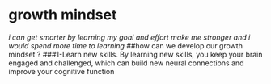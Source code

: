 # growth mindset  
*i can get smarter by learning my goal and effort make me stronger and i would spend more time to learning*
##how can we develop our growth mindset ?
###1-Learn new skills. By learning new skills, you keep your brain engaged and challenged, which can build new neural connections and improve your cognitive function
 
